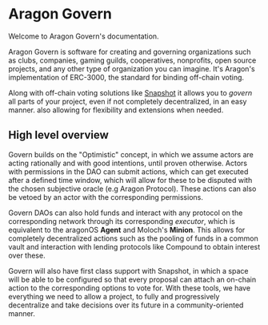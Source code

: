 # Aragon Govern

Welcome to Aragon Govern's documentation.

Aragon Govern is software for creating and governing organizations such as clubs, companies, gaming guilds, cooperatives, nonprofits, open source projects, and any other type of organization you can imagine. It's Aragon's implementation of ERC-3000, the standard for binding off-chain voting.

Along with off-chain voting solutions like [Snapshot](https://snapshot.page/#/) it allows you to _govern_ all parts of your project, even if not completely decentralized, in an easy manner. also allowing for flexibility and extensions when needed.

## High level overview

Govern builds on the "Optimistic" concept, in which we assume actors are acting rationally and with good intentions, until proven otherwise. Actors with permissions in the DAO can submit actions, which can get executed after a defined time window, which will allow for these to be disputed with the chosen subjective oracle \(e.g Aragon Protocol\). These actions can also be vetoed by an actor with the corresponding permissions.

Govern DAOs can also hold funds and interact with any protocol on the corresponding network through its corresponding _executor_, which is equivalent to the aragonOS **Agent** and Moloch's **Minion**. This allows for completely decentralized actions such as the pooling of funds in a common vault and interaction with lending protocols like Compound to obtain interest over these.

Govern will also have first class support with Snapshot, in which a space will be able to be configured so that every proposal can attach an on-chain action to the corresponding options to vote for. With these tools, we have everything we need to allow a project, to fully and progressively decentralize and take decisions over its future in a community-oriented manner.

